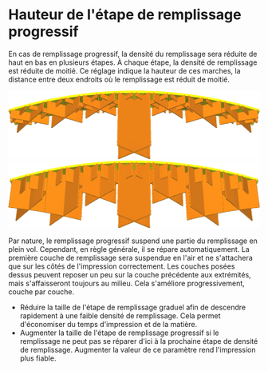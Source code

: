 Hauteur de l'étape de remplissage progressif
====
En cas de remplissage progressif, la densité du remplissage sera réduite de haut en bas en plusieurs étapes. À chaque étape, la densité de remplissage est réduite de moitié. Ce réglage indique la hauteur de ces marches, la distance entre deux endroits où le remplissage est réduit de moitié.

![Hauteur des marches de 1,5 mm](../../../articles/images/gradual_infill_step_height_small.png)
![Remplissage progressif, hauteur de pas de 5mm](../../../articles/images/gradual_infill_step_height_large.png)

Par nature, le remplissage progressif suspend une partie du remplissage en plein vol. Cependant, en règle générale, il se répare automatiquement. La première couche de remplissage sera suspendue en l'air et ne s'attachera que sur les côtés de l'impression correctement. Les couches posées dessus peuvent reposer un peu sur la couche précédente aux extrémités, mais s'affaisseront toujours au milieu. Cela s'améliore progressivement, couche par couche.

* Réduire la taille de l'étape de remplissage graduel afin de descendre rapidement à une faible densité de remplissage. Cela permet d'économiser du temps d'impression et de la matière.
* Augmenter la taille de l'étape de remplissage progressif si le remplissage ne peut pas se réparer d'ici à la prochaine étape de densité de remplissage. Augmenter la valeur de ce paramètre rend l'impression plus fiable.
